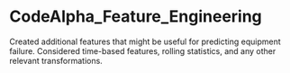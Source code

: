# CodeAlpha_Feature_Engineering
Created additional features that might be useful for predicting equipment failure. Considered time-based features, rolling statistics, and any other relevant transformations.
